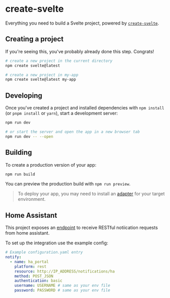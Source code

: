 # create-svelte

Everything you need to build a Svelte project, powered by [`create-svelte`](https://github.com/sveltejs/kit/tree/master/packages/create-svelte).

## Creating a project

If you're seeing this, you've probably already done this step. Congrats!

```bash
# create a new project in the current directory
npm create svelte@latest

# create a new project in my-app
npm create svelte@latest my-app
```

## Developing

Once you've created a project and installed dependencies with `npm install` (or `pnpm install` or `yarn`), start a development server:

```bash
npm run dev

# or start the server and open the app in a new browser tab
npm run dev -- --open
```

## Building

To create a production version of your app:

```bash
npm run build
```

You can preview the production build with `npm run preview`.

> To deploy your app, you may need to install an [adapter](https://kit.svelte.dev/docs/adapters) for your target environment.

## Home Assistant

This project exposes an [endpoint](https://www.home-assistant.io/integrations/notify.rest/) to receive RESTful notiication requests from home assistant.

To set up the integration use the example config:
```yaml
# Example configuration.yaml entry
notify:
  - name: ha_portal
    platform: rest
    resource: http://IP_ADDRESS/notifications/ha
    method: POST_JSON
    authentication: basic
    username: USERNAME # same as your env file
    password: PASSWORD # same as your env file
```